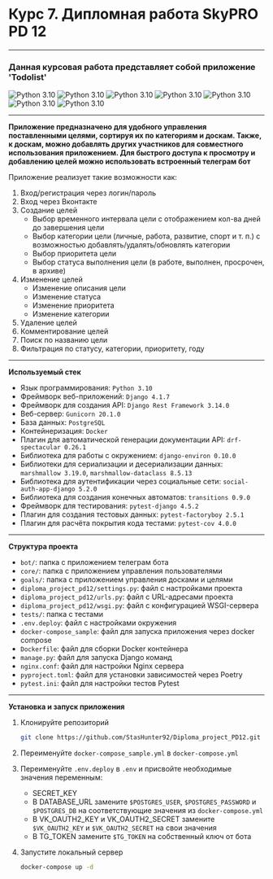 # Курс 7. Дипломная работа SkyPRO PD 12

______________________________________

### Данная курсовая работа представляет собой приложение 'Todolist'

<p align="left">
<img src="https://img.shields.io/badge/Python-3.10-green?style=flat-square&logo=appveyor" alt="Python 3.10">
<img src="https://img.shields.io/badge/Django-4.1.7-green?style=flat-square&logo=appveyor" alt="Python 3.10">
<img src="https://img.shields.io/badge/DRF-3.14.0-green?style=flat-square&logo=appveyor" alt="Python 3.10">
<img src="https://img.shields.io/badge/Docker-blue?style=flat-square&logo=appveyor" alt="Python 3.10">
<img src="https://img.shields.io/badge/PostgreSQL-blue?style=flat-square&logo=appveyor" alt="Python 3.10">
<img src="https://img.shields.io/badge/Pytest-blue?style=flat-square&logo=appveyor" alt="Python 3.10">
<img src="https://img.shields.io/docker/image-size/stashunter/todolist?style=flat-square" alt="Python 3.10">
</p>

______________________________________
**Приложение предназначено для удобного управления поставленными целями, сортируя их по категориям и доскам.
Также, к доскам, можно добавлять других участников для совместного использования приложением. Для быстрого доступа
к просмотру и добавлению целей можно использовать встроенный телеграм бот**

Приложение реализует такие возможности как:

1) Вход/регистрация через логин/пароль
2) Вход через Вконтакте
3) Создание целей
    - Выбор временного интервала цели с отображением кол-ва дней до завершения цели
    - Выбор категории цели (личные, работа, развитие, спорт и т. п.)
      с возможностью добавлять/удалять/обновлять категории
    - Выбор приоритета цели
    - Выбор статуса выполнения цели (в работе, выполнен, просрочен, в архиве)
4) Изменение целей
    - Изменение описания цели
    - Изменение статуса
    - Изменение приоритета
    - Изменение категории
5) Удаление целей
6) Комментирование целей
7) Поиск по названию цели
8) Фильтрация по статусу, категории, приоритету, году

______________________________________
**Используемый стек**

- Язык программирования: `Python 3.10`
- Фреймворк веб-приложений: `Django 4.1.7`
- Фреймворк для создания API: `Django Rest Framework 3.14.0`
- Веб-сервер: `Gunicorn 20.1.0`
- База данных: `PostgreSQL`
- Контейнеризация: `Docker`
- Плагин для автоматической генерации документации API: `drf-spectacular 0.26.1`
- Библиотека для работы с окружением: `django-environ 0.10.0`
- Библиотеки для сериализации и десериализации данных: `marshmallow 3.19.0`, `marshmallow-dataclass 8.5.13`
- Библиотека для аутентификации через социальные сети: `social-auth-app-django 5.2.0`
- Библиотека для создания конечных автоматов: `transitions 0.9.0`
- Фреймворк для тестирования: `pytest-django 4.5.2`
- Плагин для создания тестовых данных: `pytest-factoryboy 2.5.1`
- Плагин для расчёта покрытия кода тестами: `pytest-cov 4.0.0`

______________________________________
**Структура проекта**

- `bot/`: папка с приложением телеграм бота
- `core/`: папка с приложением управления пользователями
- `goals/`: папка с приложением управления досками и целями
- `diploma_project_pd12/settings.py`: файл с настройками проекта
- `diploma_project_pd12/urls.py`: файл с URL-адресами проекта
- `diploma_project_pd12/wsgi.py`: файл с конфигурацией WSGI-сервера
- `tests/`: папка с тестами
- `.env.deploy`: файл с настройками окружения
- `docker-compose_sample`: файл для запуска приложения через docker compose
- `Dockerfile`: файл для сборки Docker контейнера
- `manage.py`: файл для запуска Django команд
- `nginx.conf`: файл для настройки Nginx сервера
- `pyproject.toml`: файл для установки зависимостей через Poetry
- `pytest.ini`: файл для настройки тестов Pytest

______________________________________
**Установка и запуск приложения**

1) Клонируйте репозиторий
   ```sh
   git clone https://github.com/StasHunter92/Diploma_project_PD12.git
   ```
2) Переименуйте `docker-compose_sample.yml` в `docker-compose.yml`

3) Переименуйте `.env.deploy` в `.env` и присвойте необходимые значения переменным:
    - SECRET_KEY
    - В DATABASE_URL замените `$POSTGRES_USER`, `$POSTGRES_PASSWORD` и `$POSTGRES_DB` на соответствующие значения
      из `docker-compose.yml`
    - В VK_OAUTH2_KEY и VK_OAUTH2_SECRET замените `$VK_OAUTH2_KEY` и `$VK_OAUTH2_SECRET` на свои значения
    - В TG_TOKEN замените `$TG_TOKEN` на собственный ключ от бота

4) Запустите локальный сервер
   ```sh
   docker-compose up -d
   ```